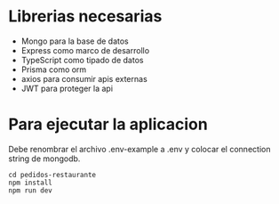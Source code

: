 # Librerias necesarias

- Mongo para la base de datos
- Express como marco de desarrollo
- TypeScript como tipado de datos
- Prisma como orm
- axios para consumir apis externas
- JWT para proteger la api

# Para ejecutar la aplicacion
Debe renombrar el archivo .env-example a .env y colocar el connection string de mongodb.
```
cd pedidos-restaurante
npm install
npm run dev
```

